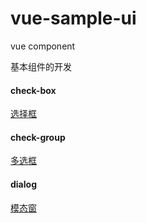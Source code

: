 # vue-sample-ui
vue component

基本组件的开发

#### check-box

[选择框](./components/check-box/help.md)

#### check-group

[多选框](./components/check-group/help.md)

#### dialog

[模态窗](./components/dialog/help.md)
